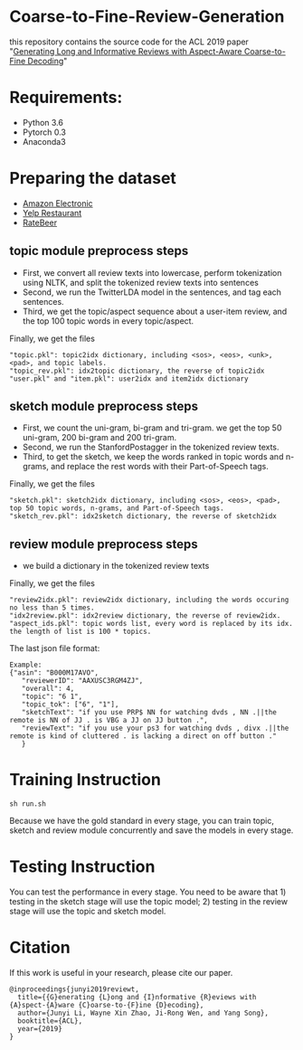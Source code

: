 # Coarse-to-Fine-Review-Generation
this repository contains the source code for the ACL 2019 paper "[Generating Long and Informative Reviews with Aspect-Aware Coarse-to-Fine Decoding](https://arxiv.org/abs/1906.05667)"

# Requirements:

- Python 3.6
- Pytorch 0.3
- Anaconda3

# Preparing the dataset

- [Amazon Electronic](http://jmcauley.ucsd.edu/data/amazon/links.html)
- [Yelp Restaurant](https://www.yelp.com/dataset/challenge)
- [RateBeer](http://cseweb.ucsd.edu/~jmcauley/datasets.html#multi_aspect)

## topic module preprocess steps

- First, we convert all review texts into lowercase, perform tokenization using NLTK, and split the tokenized review texts into sentences
- Second, we run the TwitterLDA model in the sentences, and tag each sentences.
- Third, we get the topic/aspect sequence about a user-item review, and the top 100 topic words in every topic/aspect.

Finally, we get the files

```
"topic.pkl": topic2idx dictionary, including <sos>, <eos>, <unk>, <pad>, and topic labels.
"topic_rev.pkl": idx2topic dictionary, the reverse of topic2idx
"user.pkl" and "item.pkl": user2idx and item2idx dictionary
```

## sketch module preprocess steps

- First, we count the uni-gram, bi-gram and tri-gram. we get the top 50 uni-gram, 200 bi-gram and 200 tri-gram.
- Second, we run the StanfordPostagger in the tokenized review texts.
- Third, to get the sketch, we keep the words ranked in topic words and n-grams, and replace the rest words with their Part-of-Speech tags.

Finally, we get the files

```
"sketch.pkl": sketch2idx dictionary, including <sos>, <eos>, <pad>, top 50 topic words, n-grams, and Part-of-Speech tags.
"sketch_rev.pkl": idx2sketch dictionary, the reverse of sketch2idx
```

## review module preprocess steps

- we build a dictionary in the tokenized review texts

Finally, we get the files

```
"review2idx.pkl": review2idx dictionary, including the words occuring no less than 5 times.
"idx2review.pkl": idx2review dictionary, the reverse of review2idx.
"aspect_ids.pkl": topic words list, every word is replaced by its idx. the length of list is 100 * topics.
```

The last json file format:
```
Example:
{"asin": "B000M17AVO",
   "reviewerID": "AAXUSC3RGM4ZJ", 
   "overall": 4,
   "topic": "6 1", 
   "topic_tok": ["6", "1"], 
   "sketchText": "if you use PRP$ NN for watching dvds , NN .||the remote is NN of JJ . is VBG a JJ on JJ button .", 
   "reviewText": "if you use your ps3 for watching dvds , divx .||the remote is kind of cluttered . is lacking a direct on off button ."
   }
```

# Training Instruction

```
sh run.sh
```

Because we have the gold standard in every stage, you can train topic, sketch and review module concurrently and save the models in every stage. 

# Testing Instruction

You can test the performance in every stage. You need to be aware that 1) testing in the sketch stage will use the topic model; 2) testing in the review stage will use the topic and sketch model.

# Citation

If this work is useful in your research, please cite our paper.

```
@inproceedings{junyi2019reviewt,
  title={{G}enerating {L}ong and {I}nformative {R}eviews with {A}spect-{A}ware {C}oarse-to-{F}ine {D}ecoding},
  author={Junyi Li, Wayne Xin Zhao, Ji-Rong Wen, and Yang Song},
  booktitle={ACL},
  year={2019}
}
```

